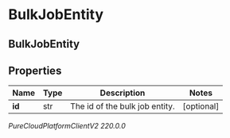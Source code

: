 # BulkJobEntity

## BulkJobEntity

## Properties

|Name | Type | Description | Notes|
|------------ | ------------- | ------------- | -------------|
| **id** | str | The id of the bulk job entity. | [optional] |



_PureCloudPlatformClientV2 220.0.0_
